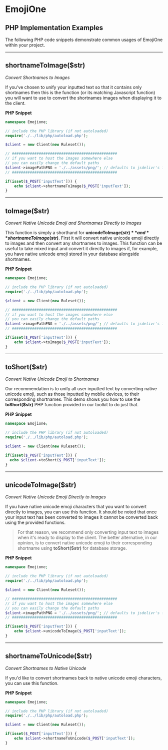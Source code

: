 # EmojiOne

## **PHP Implementation Examples**

The following PHP code snippets demonstrate common usages of EmojiOne within your project.

----------

## shortnameToImage($str)
*Convert Shortnames to Images*

If you've chosen to unify your inputted text so that it contains only shortnames then this is the function (or its matching Javascript function) you will want to use to convert the shortnames images when displaying it to the client.

**PHP Snippet**
```php
namespace Emojione;

// include the PHP library (if not autoloaded)
require('./../lib/php/autoload.php');

$client = new Client(new Ruleset());

// ###############################################
// if you want to host the images somewhere else
// you can easily change the default paths
$client->imagePathPNG = './../assets/png/'; // defaults to jsdelivr's free CDN
// ###############################################

if(isset($_POST['inputText'])) {
	echo $client->shortnameToImage($_POST['inputText']);
}
```

----------

## toImage($str)
*Convert Native Unicode Emoji and Shortnames Directly to Images*

This function is simply a shorthand for **unicodeToImage($str)** and **shortnameToImage($str)**. First it will convert native unicode emoji directly to images and then convert any shortnames to images. This function can be useful to take mixed input and convert it directly to images if, for example, you have native unicode emoji stored in your database alongside shortnames.

**PHP Snippet**
```php
namespace Emojione;

// include the PHP library (if not autoloaded)
require('./../lib/php/autoload.php');

$client = new Client(new Ruleset());

// ###############################################
// if you want to host the images somewhere else
// you can easily change the default paths
$client->imagePathPNG = './../assets/png/'; // defaults to jsdelivr's free CDN
// ###############################################

if(isset($_POST['inputText'])) {
	echo $client->toImage($_POST['inputText']);
}
```

----------

## toShort($str)
*Convert Native Unicode Emoji to Shortnames*

Our recommendation is to unify all user inputted text by converting native unicode emoji, such as those inputted by mobile devices, to their corresponding shortnames. This demo shows you how to use the **toShort($str)** PHP function provided in our toolkit to do just that.

**PHP Snippet**
```php
namespace Emojione;

// include the PHP library (if not autoloaded)
require('./../lib/php/autoload.php');

$client = new Client(new Ruleset());

if(isset($_POST['inputText'])) {
  echo $client->toShort($_POST['inputText']);
}
```

----------

## unicodeToImage($str)
*Convert Native Unicode Emoji Directly to Images*

If you have native unicode emoji characters that you want to convert directly to images, you can use this function. It should be noted that once your input text has been converted to images it cannot be converted back using the provided functions.

>For that reason, we recommend only converting input text to images when it's ready to display to the client. The better alternative, in our opinion, is to convert native unicode emoji to their corresponding shortname using **toShort($str)** for database storage.

**PHP Snippet**
```php
namespace Emojione;

// include the PHP library (if not autoloaded)
require('./../lib/php/autoload.php');

$client = new Client(new Ruleset());

// ###############################################
// if you want to host the images somewhere else
// you can easily change the default paths
$client->imagePathPNG = './../assets/png/'; // defaults to jsdelivr's free CDN
// ###############################################

if(isset($_POST['inputText'])) {
	echo $client->unicodeToImage($_POST['inputText']);
}
```

----------

## shortnameToUnicode($str)
*Convert Shortnames to Native Unicode*

If you'd like to convert shortnames back to native unicode emoji characters, you can use this function.

**PHP Snippet**
```php
namespace Emojione;

// include the PHP library (if not autoloaded)
require('./../lib/php/autoload.php');

$client = new Client(new Ruleset());

if(isset($_POST['inputText'])) {
	echo $client->shortnameToUnicode($_POST['inputText']);
}
```